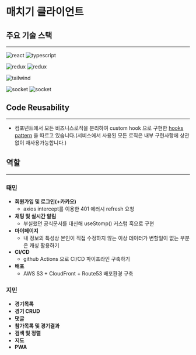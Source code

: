 # 매치기 클라이언트

## 주요 기술 스택

---

![react](https://img.shields.io/badge/React-20232A?style=for-the-badge&logo=react&logoColor=61DAFB)
![typescript](https://img.shields.io/badge/TypeScript-007ACC?style=for-the-badge&logo=typescript&logoColor=white)

![redux](https://img.shields.io/badge/Redux-593D88?style=for-the-badge&logo=redux&logoColor=white)
![redux](https://img.shields.io/badge/ReactQuery-FF4154?style=for-the-badge&logo=react-query&logoColor=white)

![tailwind](https://img.shields.io/badge/Tailwind_CSS-38B2AC?style=for-the-badge&logo=tailwind-css&logoColor=white) 

![socket](https://img.shields.io/badge/SockJS-010101?&style=for-the-badge&logo=Socket.io&logoColor=white)
![socket](https://img.shields.io/badge/StompJS-43B02A?&style=for-the-badge&logo=Sogou&logoColor=white)

## Code Reusability

---

- 컴포넌트에서 모든 비즈니스로직을 분리하여 custom hook 으로 구현한 [hooks pattern](https://blog.bitsrc.io/new-react-design-pattern-return-component-from-hooks-79215c3eac00) 을 따르고 있습니다.(서비스에서 사용된 모든 로직은 내부 구현사항에 상관없이 재사용가능합니다.)


## 역할

---

### 태민

- **회원가입 및 로그인(+카카오)**
  - axios intercept를 이용한 401 에러시 refresh 요청
- **채팅 및 실시간 알림**
  - 부실했던 공식문서를 대신해 useStomp() 커스텀 훅으로 구현
- **마이페이지**
  - 내 정보의 특성상 본인이 직접 수정하지 않는 이상 데이터가 변할일이 없는 부분은 캐싱 활용하기
- **CI/CD**
  - github Actions 으로 CI/CD 파이프라인 구축하기
- **배포**
  - AWS S3 + CloudFront + Route53 배포환경 구축

### 지민
 
- **경기목록**
- **경기 CRUD**
- **댓글**
- **참가목록 및 경기결과**
- **검색 및 정렬**
- **지도**
- **PWA**


